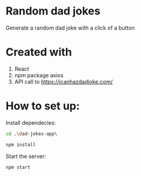 # Random dad jokes
Generate a random dad joke with a click of a button

# Created with
  1. React
  2. npm package axios
  3. API call to https://icanhazdadjoke.com/

# How to set up:
Install dependecies:
```bash
cd .\dad-jokes-app\
```
```bash
npm install
```

Start the server:
```bash
npm start
```
